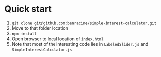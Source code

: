 # Quick start

1. `git clone git@github.com:benracine/simple-interest-calculator.git`
2. Move to that folder location
3. `npm install`
4. Open browser to local location of `index.html`
5. Note that most of the interesting code lies in `LabeledSlider.js` and `SimpleInterestCalculator.js`
